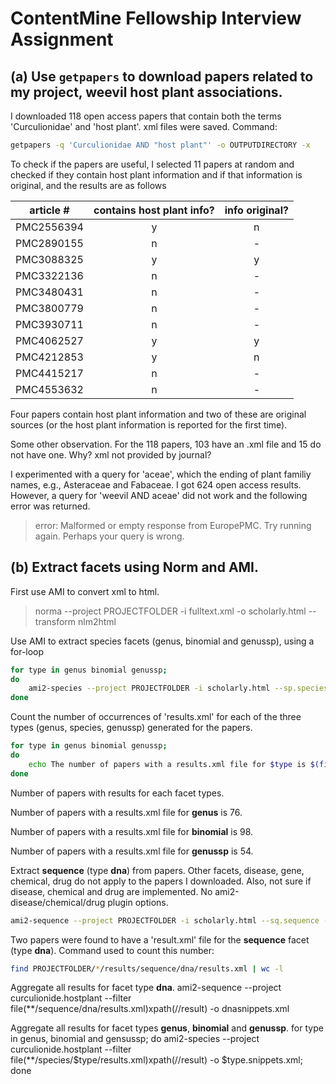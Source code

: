 # ContentMine Fellowship Interview Assignment
## (a) Use `getpapers` to download  papers related to my project, weevil host plant associations.
I downloaded 118 open access papers that contain both the terms 'Curculionidae' and 'host plant'. xml files were saved. Command:
```bash
getpapers -q 'Curculionidae AND "host plant"' -o OUTPUTDIRECTORY -x
```
To check if the papers are useful, I selected 11 papers at random and checked if they contain host plant information and if that information is original, and the results are as follows 

| article #	 | contains host plant info?| info original?| 
| ---------- |:------------------------:|:-------------:|
| PMC2556394 | y                        | n             |
| PMC2890155 | n                        | -             |
| PMC3088325 | y                        | y             |
| PMC3322136 | n                        | -             |
| PMC3480431 | n                        | -             |
| PMC3800779 | n                        | -             |
| PMC3930711 | n                        | -             |
| PMC4062527 | y                        | y             |
| PMC4212853 | y                        | n             |
| PMC4415217 | n                        | -             |
| PMC4553632 | n                        | -             |

Four papers contain host plant information and two of these are original sources (or the host plant information is reported for the first time).

Some other observation. For the 118 papers, 103 have an .xml file and 15 do not have one. Why? xml not provided by journal?

I experimented with a query for 'aceae', which the ending of plant familiy names, e.g., Asteraceae and Fabaceae. I got 624 open access results. However, a query for 'weevil AND aceae' did not work and the following error was returned.

> error: Malformed or empty response from EuropePMC. Try running again. Perhaps your query is wrong.

## (b) Extract facets using Norm and AMI.
First use AMI to convert xml to html.

> norma --project PROJECTFOLDER -i fulltext.xml -o scholarly.html --transform nlm2html

Use AMI to extract species facets (genus, binomial and genussp), using a for-loop

```bash
for type in genus binomial genussp;
do
 	ami2-species --project PROJECTFOLDER -i scholarly.html --sp.species --sp.type $type;
done
```

Count the number of occurrences of 'results.xml' for each of the three types (genus, species, genussp) generated for the papers.
```bash
for type in genus binomial genussp;
do
	echo The number of papers with a results.xml file for $type is $(find PROJECTFOLDER/*/results/species/$type/results.xml | wc -l) >> facet.type.report;
done
```
Number of papers with results for each facet types.

Number of papers with a results.xml file for **genus** is 76.

Number of papers with a results.xml file for **binomial** is 98.

Number of papers with a results.xml file for **genussp** is 54.

Extract **sequence** (type **dna**) from papers. Other facets, disease, gene, chemical, drug do not apply to the papers I downloaded. Also, not sure if disease, chemical and drug are implemented. No ami2-disease/chemical/drug plugin options.
```bash
ami2-sequence --project PROJECTFOLDER -i scholarly.html --sq.sequence --sq.type dna
```

Two papers were found to have a 'result.xml' file for the **sequence** facet (type **dna**). Command used to count this number:
```bash
find PROJECTFOLDER/*/results/sequence/dna/results.xml | wc -l
```

Aggregate all results for facet type **dna**. 
ami2-sequence --project curculionide.hostplant --filter file\(\*\*/sequence/dna/results.xml\)xpath\(//result\) -o dnasnippets.xml

Aggregate all results for facet types **genus**, **binomial** and **genussp**.
for type in genus, binomial and gensussp;
do 
	ami2-species --project curculionide.hostplant --filter file\(\*\*/species/$type/results.xml\)xpath\(//result\) -o $type.snippets.xml;
done

